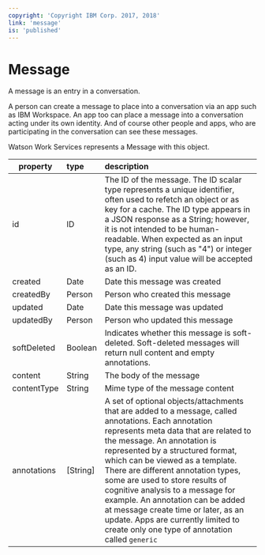 ```yaml
---
copyright: 'Copyright IBM Corp. 2017, 2018'
link: 'message'
is: 'published'
---
```

# Message

A message is an entry in a conversation.

A person can create a message to place into a conversation via an app such as IBM Workspace. An app too can place a message into a conversation acting under its own identity. And of course other people and apps, who are participating in the conversation can see these messages.

Watson Work Services represents a Message with this object.

| property      | type          | description  |
| ------------- |:------------- |:-----|
| id          | ID      | The ID of the message. The ID scalar type represents a unique identifier, often used to refetch an object or as key for a cache. The ID type appears in a JSON response as a String; however, it is not intended to be human-readable. When expected as an input type, any string (such as "4") or integer (such as 4) input value will be accepted as an ID.|
| created     | Date        | Date this message  was created |
| createdBy   | Person    | Person who created this message |
| updated     | Date    | Date this message  was updated |
| updatedBy   | Person | Person who updated this message  |
| softDeleted | Boolean | Indicates whether this message is soft-deleted. Soft-deleted messages will return null content and empty annotations. |
| content   | String | The body of the message |
| contentType | String | Mime type of the message content  |
| annotations | [String] | A set of optional objects/attachments that are added to a message, called annotations. Each annotation represents meta data that are related to the message. An annotation is represented by a structured format, which can be viewed as a template. There are different annotation types, some are used to store results of cognitive analysis to a message for example. An annotation can be added at message create time or later, as an update.  Apps are currently limited to create only one type of annotation called `generic` |
